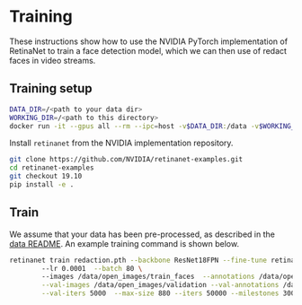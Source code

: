 # Training

These instructions show how to use the NVIDIA PyTorch implementation of RetinaNet to train a face detection model,
which we can then use of redact faces in video streams.

## Training setup

```bash
DATA_DIR=/<path to your data dir>
WORKING_DIR=/<path to this directory>
docker run -it --gpus all --rm --ipc=host -v$DATA_DIR:/data -v$WORKING_DIR:/src -w/src nvcr.io/nvidian/pytorch:19.10-py3
```

Install `retinanet` from the NVIDIA implementation repository.

```bash
git clone https://github.com/NVIDIA/retinanet-examples.git
cd retinanet-examples
git checkout 19.10
pip install -e .
```

## Train

We assume that your data has been pre-processed, as described in the [data README](DATA_README.md). An example training 
command is shown below.

```bash
retinanet train redaction.pth --backbone ResNet18FPN --fine-tune retinanet_rn18fpn.pth  --classes 1 \ 
        --lr 0.0001  --batch 80 \ 
        --images /data/open_images/train_faces  --annotations /data/open_images/train_faces.json  \
        --val-images /data/open_images/validation --val-annotations /data/open_images/val_faces.json \
        --val-iters 5000  --max-size 880 --iters 50000 --milestones 30000 40000
```

